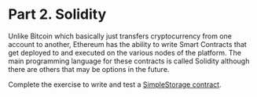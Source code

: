 # Part 2. Solidity

Unlike Bitcoin which basically just transfers cryptocurrency from one
account to another, Ethereum has the ability to write Smart Contracts
that get deployed to and executed on the various nodes of the
platform. The main programming language for these contracts is called
Solidity although there are others that may be options in the future.

Complete the exercise to write and test a [SimpleStorage contract](Create_SimpleStorage_contract/README.md).
